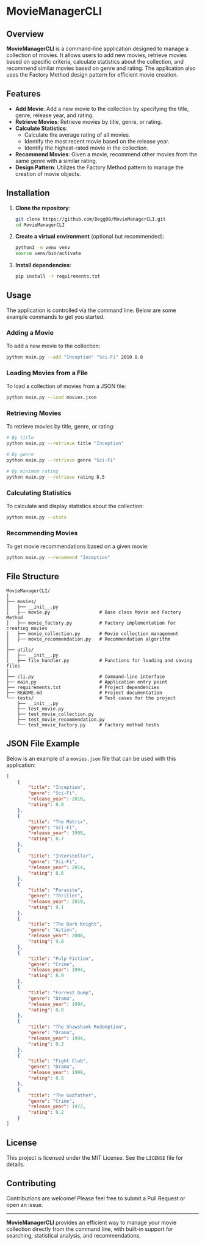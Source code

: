 # MovieManagerCLI

## Overview

**MovieManagerCLI** is a command-line application designed to manage a collection of movies. It allows users to add new movies, retrieve movies based on specific criteria, calculate statistics about the collection, and recommend similar movies based on genre and rating. The application also uses the Factory Method design pattern for efficient movie creation.

## Features

- **Add Movie**: Add a new movie to the collection by specifying the title, genre, release year, and rating.
- **Retrieve Movies**: Retrieve movies by title, genre, or rating.
- **Calculate Statistics**:
    - Calculate the average rating of all movies.
    - Identify the most recent movie based on the release year.
    - Identify the highest-rated movie in the collection.
- **Recommend Movies**: Given a movie, recommend other movies from the same genre with a similar rating.
- **Design Pattern**: Utilizes the Factory Method pattern to manage the creation of movie objects.

## Installation

1. **Clone the repository**:
    ```bash
    git clone https://github.com/Degg98/MovieManagerCLI.git
    cd MovieManagerCLI
    ```

2. **Create a virtual environment** (optional but recommended):
    ```bash
    python3 -m venv venv
    source venv/bin/activate
    ```

3. **Install dependencies**:
    ```bash
    pip install -r requirements.txt
    ```

## Usage

The application is controlled via the command line. Below are some example commands to get you started.

### Adding a Movie

To add a new movie to the collection:
```bash
python main.py --add "Inception" "Sci-Fi" 2010 8.8
```

### Loading Movies from a File

To load a collection of movies from a JSON file:
```bash
python main.py --load movies.json
```

### Retrieving Movies

To retrieve movies by title, genre, or rating:
```bash
# By title
python main.py --retrieve title "Inception"

# By genre
python main.py --retrieve genre "Sci-Fi"

# By minimum rating
python main.py --retrieve rating 8.5
```

### Calculating Statistics

To calculate and display statistics about the collection:
```bash
python main.py --stats
```

### Recommending Movies

To get movie recommendations based on a given movie:
```bash
python main.py --recommend "Inception"
```

## File Structure

```
MovieManagerCLI/
│
├── movies/
│   ├── __init__.py
│   ├── movie.py                  # Base class Movie and Factory Method
│   ├── movie_factory.py          # Factory implementation for creating movies
│   ├── movie_collection.py       # Movie collection management
│   ├── movie_recommendation.py   # Recommendation algorithm
│
├── utils/
│   ├── __init__.py
│   ├── file_handler.py           # Functions for loading and saving files
│
├── cli.py                        # Command-line interface
├── main.py                       # Application entry point
├── requirements.txt              # Project dependencies
├── README.md                     # Project documentation
└── tests/                        # Test cases for the project
    ├── __init__.py
    ├── test_movie.py
    ├── test_movie_collection.py
    ├── test_movie_recommendation.py
    └── test_movie_factory.py     # Factory method tests
```

<!-- ## Testing

Unit tests have been implemented for all core components of the application. To run the tests, use the following command:

```bash
python -m unittest discover -s tests
```

The tests cover:
- Movie creation using the Factory Method.
- Managing the movie collection (adding, retrieving, calculating statistics).
- The recommendation algorithm.
- Factory Method functionality. -->

## JSON File Example

Below is an example of a `movies.json` file that can be used with this application:

```json
[
    {
        "title": "Inception",
        "genre": "Sci-Fi",
        "release_year": 2010,
        "rating": 8.8
    },
    {
        "title": "The Matrix",
        "genre": "Sci-Fi",
        "release_year": 1999,
        "rating": 8.7
    },
    {
        "title": "Interstellar",
        "genre": "Sci-Fi",
        "release_year": 2014,
        "rating": 8.6
    },
    {
        "title": "Parasite",
        "genre": "Thriller",
        "release_year": 2019,
        "rating": 9.1
    },
    {
        "title": "The Dark Knight",
        "genre": "Action",
        "release_year": 2008,
        "rating": 9.0
    },
    {
        "title": "Pulp Fiction",
        "genre": "Crime",
        "release_year": 1994,
        "rating": 8.9
    },
    {
        "title": "Forrest Gump",
        "genre": "Drama",
        "release_year": 1994,
        "rating": 8.8
    },
    {
        "title": "The Shawshank Redemption",
        "genre": "Drama",
        "release_year": 1994,
        "rating": 9.3
    },
    {
        "title": "Fight Club",
        "genre": "Drama",
        "release_year": 1999,
        "rating": 8.8
    },
    {
        "title": "The Godfather",
        "genre": "Crime",
        "release_year": 1972,
        "rating": 9.2
    }
]
```

## License

This project is licensed under the MIT License. See the `LICENSE` file for details.

## Contributing

Contributions are welcome! Please feel free to submit a Pull Request or open an issue.

---

**MovieManagerCLI** provides an efficient way to manage your movie collection directly from the command line, with built-in support for searching, statistical analysis, and recommendations.
